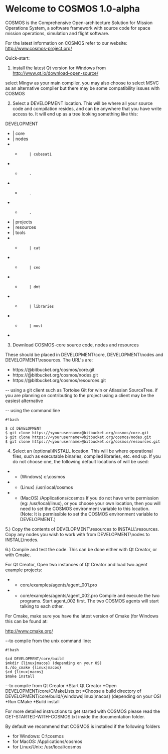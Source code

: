 Welcome to COSMOS 1.0-alpha
============================

COSMOS is the Comprehensive Open-architecture Solution for Mission
Operations System, a software framework with source code for 
space mission operations, simulation and flight software.

For the latest information on COSMOS refer to our website:
http://www.cosmos-project.org/

Quick-start:

1) install the latest Qt version for Windows from 
http://www.qt.io/download-open-source/

select Mingw as your main compiler, you may also choose
to select MSVC as an alternative compiler but there may 
be some compatibility issues with COSMOS

2) Select a DEVELOPMENT location. This will be where all your
source code and compilation resides, and can be anywhere that
you have write access to. It will end up as a tree looking something
like this:

DEVELOPMENT
* 	| core
* 	| nodes
* * 		| cubesat1
* * 		.
* * 		.
* * 		.
* 	| projects
* 	| resources
* 	| tools
* * 		| cat
* * 		| ceo
* * 		| dmt
* * 		| libraries
* * 		| most
* 
3) Download COSMOS-core source code, nodes and resources

These should be placed in DEVELOPMENT\core, DEVELOPMENT\nodes and
DEVELOPMENT\resources. The URL's are:

* https://<yourusername>@bitbucket.org/cosmos/core.git
* https://<yourusername>@bitbucket.org/cosmos/nodes.git
* https://<yourusername>@bitbucket.org/cosmos/resources.git

-- using a git client such as Tortoise Git for win or Atlassian SourceTree.
if you are planning on contributing to the project using a 
client may be the easiest alternative

-- using the command line

```
#!bash

$ cd DEVELOPMENT
$ git clone https://<yourusername>@bitbucket.org/cosmos/core.git
$ git clone https://<yourusername>@bitbucket.org/cosmos/nodes.git
$ git clone https://<yourusername>@bitbucket.org/cosmos/resources.git

```

4) Select an (optional)INSTALL location. This will be where operational
files, such as executable binaries, compiled libraries, etc. end up. If you
do not choose one, the following default locations of will be used:
* - (Windows) c:\cosmos
* - (Linux) /usr/local/cosmos
* - (MacOS) /Applications/cosmos
If you do not have write permission (eg: /usr/local/linux),  or you choose
your own location, then you will need to set the COSMOS environment variable
to this location. (Note: It is permissible to set the COSMOS environment variable
to DEVELOPMENT.)

5.) Copy the contents of DEVELOPMENT\resources to INSTALL\resources. Copy any
nodes you wish to work with from DEVELOPMENT\nodes to INSTALL\nodes.

6.) Compile and test the code. This can be done either with Qt Creator, or with
Cmake.

For Qt Creator, Open two instances of Qt Creator and load two agent example projects: 
* - core/examples/agents/agent_001.pro 
* - core/examples/agents/agent_002.pro 
Compile and execute the two programs. Start agent_002 first. 
The two COSMOS agents will start talking to each other.

For Cmake, make sure you have the latest version of Cmake (for Windows this
can be found at:

http://www.cmake.org/

--to compile from the unix command line:

```
#!bash

$cd DEVELOPMENT/core/build
$mkdir {linux|macos} (depending on your OS)
$./do_cmake {linux|macos}
$cd {linux|macos}
$make install
```


--to compile from Qt Creator
*Start Qt Creator
*Open DEVELOPMENT/core/CMakeLists.txt
*Choose a build directory of DEVELOPMENT/core/build/{windows|linux|macos} (depending on your OS)
*Run CMake
*Build install

For more detailed instructions to get started with COSMOS
please read the GET-STARTED-WITH-COSMOS.txt inside the 
documentation folder.

By default we recommend that COSMOS is installed if the following folders
* for Windows: C:\cosmos
* for MacOS: /Applications/cosmos
* for Linux/Unix: /usr/local/cosmos